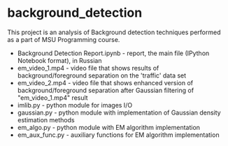 # background_detection

This project is an analysis of Background detection techniques performed as a part of MSU Programming course. 

* Background Detection Report.ipynb - report, the main file (IPython Notebook format), in Russian
* em_video_1.mp4 - video file that shows results of background/foreground separation on the 'traffic' data set
* em_video_2.mp4 - video file that shows enhanced version of background/foreground separation after Gaussian filtering of "em_video_1.mp4" result
* imlib.py - python module for images I/O
* gaussian.py - python module with implementation of Gaussian density estimation methods
* em_algo.py - python module with EM algorithm implementation
* em_aux_func.py - auxiliary functions for EM algorithm implementation
